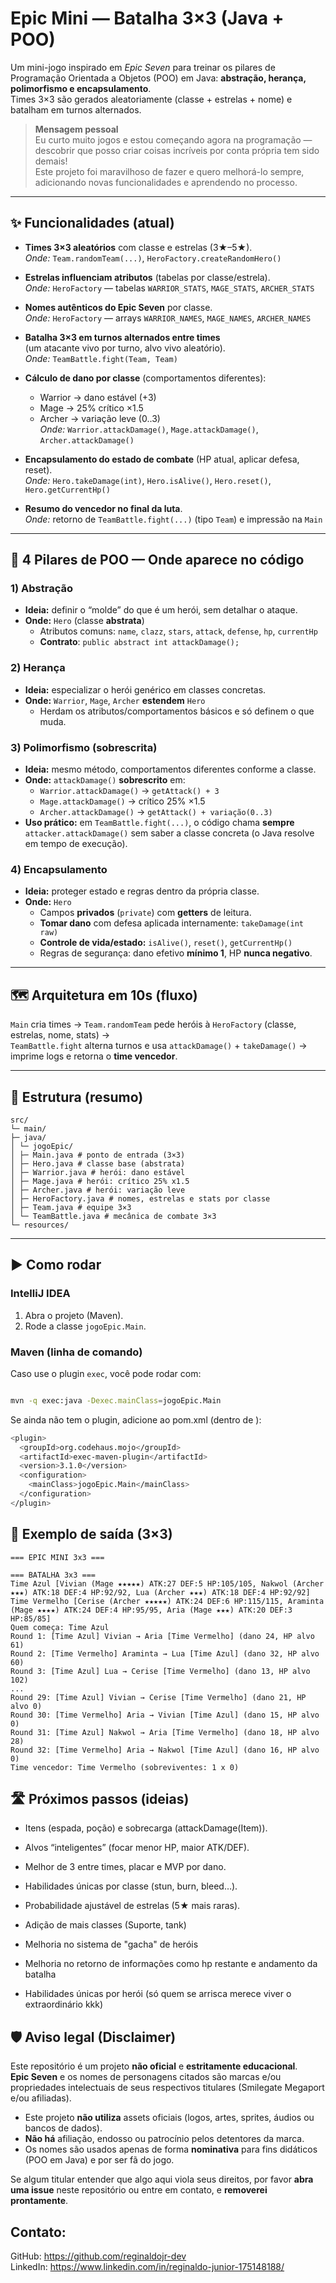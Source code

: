 # Epic Mini — Batalha 3×3 (Java + POO)

Um mini-jogo inspirado em *Epic Seven* para treinar os pilares de Programação Orientada a Objetos (POO) em Java:
**abstração, herança, polimorfismo e encapsulamento**.  
Times 3×3 são gerados aleatoriamente (classe + estrelas + nome) e batalham em turnos alternados.

> **Mensagem pessoal**  
> Eu curto muito jogos e estou começando agora na programação — descobrir que posso criar coisas incríveis por conta própria tem sido demais!  
> Este projeto foi maravilhoso de fazer e quero melhorá-lo sempre, adicionando novas funcionalidades e aprendendo no processo. 

---

## ✨ Funcionalidades (atual)

- **Times 3×3 aleatórios** com classe e estrelas (3★–5★).  
  _Onde:_ `Team.randomTeam(...)`, `HeroFactory.createRandomHero()`

- **Estrelas influenciam atributos** (tabelas por classe/estrela).  
  _Onde:_ `HeroFactory` — tabelas `WARRIOR_STATS`, `MAGE_STATS`, `ARCHER_STATS`

- **Nomes autênticos do Epic Seven** por classe.  
  _Onde:_ `HeroFactory` — arrays `WARRIOR_NAMES`, `MAGE_NAMES`, `ARCHER_NAMES`

- **Batalha 3×3 em turnos alternados entre times**  
  (um atacante vivo por turno, alvo vivo aleatório).  
  _Onde:_ `TeamBattle.fight(Team, Team)`

- **Cálculo de dano por classe** (comportamentos diferentes):
    - Warrior → dano estável (+3)
    - Mage → 25% crítico ×1.5
    - Archer → variação leve (0..3)  
      _Onde:_ `Warrior.attackDamage()`, `Mage.attackDamage()`, `Archer.attackDamage()`

- **Encapsulamento do estado de combate** (HP atual, aplicar defesa, reset).  
  _Onde:_ `Hero.takeDamage(int)`, `Hero.isAlive()`, `Hero.reset()`, `Hero.getCurrentHp()`

- **Resumo do vencedor no final da luta**.  
  _Onde:_ retorno de `TeamBattle.fight(...)` (tipo `Team`) e impressão na `Main`

---

## 🧩 4 Pilares de POO — Onde aparece no código

### 1) Abstração
- **Ideia:** definir o “molde” do que é um herói, sem detalhar o ataque.
- **Onde:** `Hero` (classe **abstrata**)
    - Atributos comuns: `name`, `clazz`, `stars`, `attack`, `defense`, `hp`, `currentHp`
    - **Contrato**: `public abstract int attackDamage();`

### 2) Herança
- **Ideia:** especializar o herói genérico em classes concretas.
- **Onde:** `Warrior`, `Mage`, `Archer` **estendem** `Hero`
    - Herdam os atributos/comportamentos básicos e só definem o que muda.

### 3) Polimorfismo (sobrescrita)
- **Ideia:** mesmo método, comportamentos diferentes conforme a classe.
- **Onde:** `attackDamage()` **sobrescrito** em:
    - `Warrior.attackDamage()` → `getAttack() + 3`
    - `Mage.attackDamage()` → crítico 25% ×1.5
    - `Archer.attackDamage()` → `getAttack() + variação(0..3)`
- **Uso prático:** em `TeamBattle.fight(...)`, o código chama **sempre** `attacker.attackDamage()` sem saber a classe concreta (o Java resolve em tempo de execução).

### 4) Encapsulamento
- **Ideia:** proteger estado e regras dentro da própria classe.
- **Onde:** `Hero`
    - Campos **privados** (`private`) com **getters** de leitura.
    - **Tomar dano** com defesa aplicada internamente: `takeDamage(int raw)`
    - **Controle de vida/estado:** `isAlive()`, `reset()`, `getCurrentHp()`
    - Regras de segurança: dano efetivo **mínimo 1**, HP **nunca negativo**.

---

## 🗺️ Arquitetura em 10s (fluxo)

`Main` cria times → `Team.randomTeam` pede heróis à `HeroFactory` (classe, estrelas, nome, stats) →  
`TeamBattle.fight` alterna turnos e usa `attackDamage()` + `takeDamage()` → imprime logs e retorna o **time vencedor**.


---

## 🧱 Estrutura (resumo)

```
src/
└─ main/
├─ java/
│ └─ jogoEpic/
│ ├─ Main.java # ponto de entrada (3×3)
│ ├─ Hero.java # classe base (abstrata)
│ ├─ Warrior.java # herói: dano estável
│ ├─ Mage.java # herói: crítico 25% x1.5
│ ├─ Archer.java # herói: variação leve
│ ├─ HeroFactory.java # nomes, estrelas e stats por classe
│ ├─ Team.java # equipe 3×3
│ └─ TeamBattle.java # mecânica de combate 3×3
└─ resources/
```

---

## ▶️ Como rodar

### IntelliJ IDEA
1. Abra o projeto (Maven).
2. Rode a classe `jogoEpic.Main`.

### Maven (linha de comando)
Caso use o plugin `exec`, você pode rodar com:
```bash

mvn -q exec:java -Dexec.mainClass=jogoEpic.Main
```

Se ainda não tem o plugin, adicione ao pom.xml (dentro de <build><plugins>):

```bash
<plugin>
  <groupId>org.codehaus.mojo</groupId>
  <artifactId>exec-maven-plugin</artifactId>
  <version>3.1.0</version>
  <configuration>
    <mainClass>jogoEpic.Main</mainClass>
  </configuration>
</plugin>
```
## 🔎 Exemplo de saída (3×3)

```text
=== EPIC MINI 3x3 ===

=== BATALHA 3x3 ===
Time Azul [Vivian (Mage ★★★★★) ATK:27 DEF:5 HP:105/105, Nakwol (Archer ★★★) ATK:18 DEF:4 HP:92/92, Lua (Archer ★★★) ATK:18 DEF:4 HP:92/92]
Time Vermelho [Cerise (Archer ★★★★★) ATK:24 DEF:6 HP:115/115, Araminta (Mage ★★★★) ATK:24 DEF:4 HP:95/95, Aria (Mage ★★★) ATK:20 DEF:3 HP:85/85]
Quem começa: Time Azul
Round 1: [Time Azul] Vivian → Aria [Time Vermelho] (dano 24, HP alvo 61)
Round 2: [Time Vermelho] Araminta → Lua [Time Azul] (dano 32, HP alvo 60)
Round 3: [Time Azul] Lua → Cerise [Time Vermelho] (dano 13, HP alvo 102)
...
Round 29: [Time Azul] Vivian → Cerise [Time Vermelho] (dano 21, HP alvo 0)
Round 30: [Time Vermelho] Aria → Vivian [Time Azul] (dano 15, HP alvo 0)
Round 31: [Time Azul] Nakwol → Aria [Time Vermelho] (dano 18, HP alvo 28)
Round 32: [Time Vermelho] Aria → Nakwol [Time Azul] (dano 16, HP alvo 0)
Time vencedor: Time Vermelho (sobreviventes: 1 x 0)
```


## 🛣️ Próximos passos (ideias)
- Itens (espada, poção) e sobrecarga (attackDamage(Item)).

- Alvos “inteligentes” (focar menor HP, maior ATK/DEF).

- Melhor de 3 entre times, placar e MVP por dano.

- Habilidades únicas por classe (stun, burn, bleed…).

- Probabilidade ajustável de estrelas (5★ mais raras).

- Adição de mais classes (Suporte, tank)

- Melhoria no sistema de "gacha" de heróis

- Melhoria no retorno de informações como hp restante e andamento da batalha

- Habilidades únicas por herói (só quem se arrisca merece viver o extraordinário kkk)



## 🛡️ Aviso legal (Disclaimer)

Este repositório é um projeto **não oficial** e **estritamente educacional**.  
**Epic Seven** e os nomes de personagens citados são marcas e/ou propriedades
intelectuais de seus respectivos titulares (Smilegate Megaport e/ou afiliadas).

- Este projeto **não utiliza** assets oficiais (logos, artes, sprites, áudios ou bancos de dados).
- **Não há** afiliação, endosso ou patrocínio pelos detentores da marca.
- Os nomes são usados apenas de forma **nominativa** para fins didáticos (POO em Java) e por ser fã do jogo.

Se algum titular entender que algo aqui viola seus direitos, por favor **abra uma issue**
neste repositório ou entre em contato, e **removerei prontamente**.

## **Contato:**  
GitHub: https://github.com/reginaldojr-dev  
LinkedIn: https://www.linkedin.com/in/reginaldo-junior-175148188/
